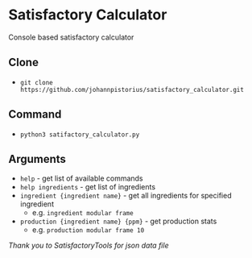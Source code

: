 # Satisfactory Calculator

Console based satisfactory calculator

## Clone

- `git clone https://github.com/johannpistorius/satisfactory_calculator.git`

## Command

- `python3 satifactory_calculator.py`

## Arguments

- `help` - get list of available commands
- `help ingredients` - get list of ingredients
- `ingredient {ingredient name}` - get all ingredients for specified ingredient
    * e.g. `ingredient modular frame`
- `production {ingredient name} {ppm}` - get production stats
    * e.g. `production modular frame 10`

*Thank you to SatisfactoryTools for json data file*